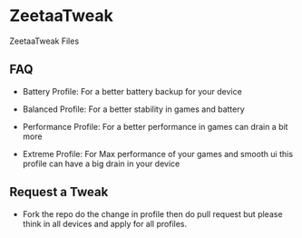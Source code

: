 # ZeetaaTweak
ZeetaaTweak Files

## FAQ
- Battery Profile: For a better battery backup for your device

- Balanced Profile: For a better stability in games and battery

- Performance Profile: For a better performance in games can drain a bit more

- Extreme Profile: For Max performance of your games and smooth ui this profile can have a big drain in your device

## Request a Tweak

- Fork the repo do the change in profile then do pull request
 but please think in all devices and apply for all profiles.
